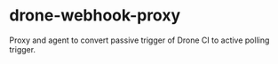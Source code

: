 # drone-webhook-proxy
Proxy and agent to convert passive trigger of Drone CI to active polling trigger.
